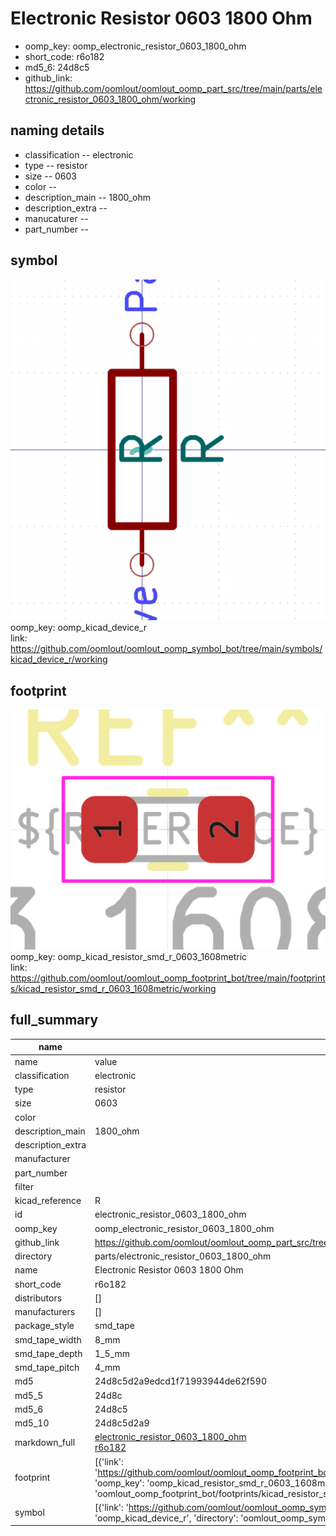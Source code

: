 # Electronic Resistor 0603 1800 Ohm

  
* oomp_key: oomp_electronic_resistor_0603_1800_ohm 
* short_code: r6o182
* md5_6: 24d8c5  
* github_link: https://github.com/oomlout/oomlout_oomp_part_src/tree/main/parts/electronic_resistor_0603_1800_ohm/working  
## naming details
* classification -- electronic
* type -- resistor
* size -- 0603
* color -- 
* description_main -- 1800_ohm
* description_extra -- 
* manucaturer -- 
* part_number -- 



## symbol

![](symbol/0/working/working_600.png)  
oomp_key: oomp_kicad_device_r  
link: https://github.com/oomlout/oomlout_oomp_symbol_bot/tree/main/symbols/kicad_device_r/working  

## footprint

![](footprint/0/working/working_600.png)  
oomp_key: oomp_kicad_resistor_smd_r_0603_1608metric  
link: https://github.com/oomlout/oomlout_oomp_footprint_bot/tree/main/footprints/kicad_resistor_smd_r_0603_1608metric/working  

## full_summary
| name | value | 
| --- | --- | 
| name | value | 
| classification | electronic | 
| type | resistor | 
| size | 0603 | 
| color |  | 
| description_main | 1800_ohm | 
| description_extra |  | 
| manufacturer |  | 
| part_number |  | 
| filter |  | 
| kicad_reference | R | 
| id | electronic_resistor_0603_1800_ohm | 
| oomp_key | oomp_electronic_resistor_0603_1800_ohm | 
| github_link | https://github.com/oomlout/oomlout_oomp_part_src/tree/main/parts/electronic_resistor_0603_1800_ohm/working | 
| directory | parts/electronic_resistor_0603_1800_ohm | 
| name | Electronic Resistor 0603 1800 Ohm | 
| short_code | r6o182 | 
| distributors | [] | 
| manufacturers | [] | 
| package_style | smd_tape | 
| smd_tape_width | 8_mm | 
| smd_tape_depth | 1_5_mm | 
| smd_tape_pitch | 4_mm | 
| md5 | 24d8c5d2a9edcd1f71993944de62f590 | 
| md5_5 | 24d8c | 
| md5_6 | 24d8c5 | 
| md5_10 | 24d8c5d2a9 | 
| markdown_full | [electronic_resistor_0603_1800_ohm](https://github.com/oomlout/oomlout_oomp_part_src/tree/main/parts/electronic_resistor_0603_1800_ohm/working)<br>[r6o182](https://github.com/oomlout/oomlout_oomp_part_src/tree/main/parts/electronic_resistor_0603_1800_ohm/working)<br> | 
| footprint | [{'link': 'https://github.com/oomlout/oomlout_oomp_footprint_bot/tree/main/foootprntss/kicad_resistor_smd_r_0603_1608metric', 'oomp_key': 'oomp_kicad_resistor_smd_r_0603_1608metric', 'directory': 'oomlout_oomp_footprint_bot/footprints/kicad_resistor_smd_r_0603_1608metric//working/working.kicad_mod'}] | 
| symbol | [{'link': 'https://github.com/oomlout/oomlout_oomp_symbol_bot/tree/main/symbols/kicad_device_r', 'oomp_key': 'oomp_kicad_device_r', 'directory': 'oomlout_oomp_symbol_bot/symbols/kicad_device_r//working/working.kicad_sym'}] | 
